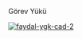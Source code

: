 Görev Yükü

<a href="https://ibb.co/r2FPHz9"><img src="https://i.ibb.co/pjbDdMq/faydal-ygk-cad-2.jpg" alt="faydal-ygk-cad-2" border="0"></a>
